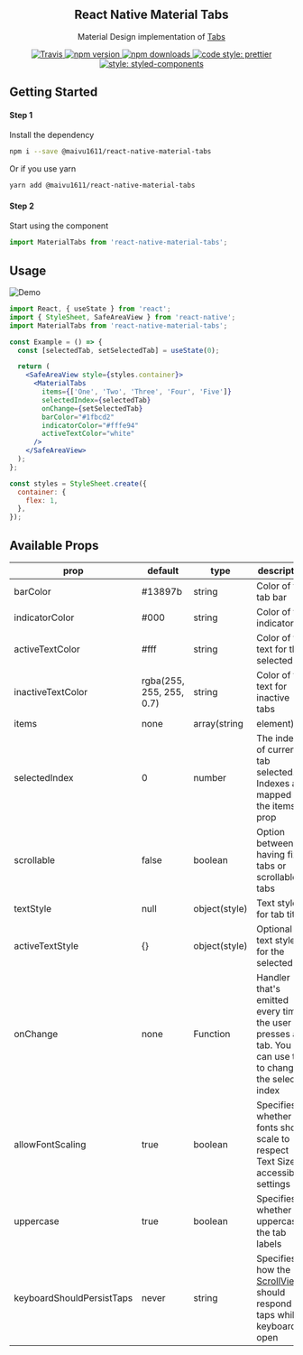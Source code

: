 <h2 align="center">React Native Material Tabs</h2>

<p align="center">Material Design implementation of <a href="https://material.io/guidelines/components/tabs.html#tabs-types-of-tabs">Tabs</a>

<p align="center">
  <a href="https://travis-ci.org/iRoachie/react-native-material-tabs">
    <img alt="Travis" src="https://img.shields.io/travis/iRoachie/react-native-material-tabs.svg?style=flat-square">
  </a>
  <a href="https://www.npmjs.com/package/react-native-material-tabs">
    <img alt="npm version" src="https://img.shields.io/npm/v/react-native-material-tabs.svg?style=flat-square">
  </a>
  <a href="https://www.npmjs.com/package/react-native-material-tabs">
    <img alt="npm downloads" src="https://img.shields.io/npm/dm/react-native-material-tabs.svg?style=flat-square">
  </a>
   <a href="https://prettier.io">
    <img alt="code style: prettier" src="https://img.shields.io/badge/code_style-prettier-ff69b4.svg?style=flat-square">
  </a>
   <a href="https://www.styled-components.com">
    <img alt="style: styled-components" src="https://img.shields.io/badge/style-%F0%9F%92%85%20styled--components-orange.svg?colorB=daa357&colorA=db748e&style=flat-square">
  </a>
</p>

## Getting Started

#### Step 1

Install the dependency

```bash
npm i --save @maivu1611/react-native-material-tabs
```

Or if you use yarn

```bash
yarn add @maivu1611/react-native-material-tabs
```

#### Step 2

Start using the component

```jsx
import MaterialTabs from 'react-native-material-tabs';
```

## Usage

![Demo](https://user-images.githubusercontent.com/5962998/59991843-f2e43600-9616-11e9-913b-b8fb8a566d68.gif)

```jsx
import React, { useState } from 'react';
import { StyleSheet, SafeAreaView } from 'react-native';
import MaterialTabs from 'react-native-material-tabs';

const Example = () => {
  const [selectedTab, setSelectedTab] = useState(0);

  return (
    <SafeAreaView style={styles.container}>
      <MaterialTabs
        items={['One', 'Two', 'Three', 'Four', 'Five']}
        selectedIndex={selectedTab}
        onChange={setSelectedTab}
        barColor="#1fbcd2"
        indicatorColor="#fffe94"
        activeTextColor="white"
      />
    </SafeAreaView>
  );
};

const styles = StyleSheet.create({
  container: {
    flex: 1,
  },
});
```

## Available Props

| prop                      | default                  | type          | description                                                                                                                                                     |
| ------------------------- | ------------------------ | ------------- | --------------------------------------------------------------------------------------------------------------------------------------------------------------- |
| barColor                  | #13897b                  | string        | Color of the tab bar                                                                                                                                            |
| indicatorColor            | #000                     | string        | Color of the indicator                                                                                                                                          |
| activeTextColor           | #fff                     | string        | Color of the text for the selected tab                                                                                                                          |
| inactiveTextColor         | rgba(255, 255, 255, 0.7) | string        | Color of the text for inactive tabs                                                                                                                             |
| items                     | none                     | array(string  | element)                                                                                                                                                        | The headers for the individual tabs |
| selectedIndex             | 0                        | number        | The index of current tab selected. Indexes are mapped to the items prop                                                                                         |
| scrollable                | false                    | boolean       | Option between having fixed tabs or scrollable tabs                                                                                                             |
| textStyle                 | null                     | object(style) | Text style for tab titles                                                                                                                                       |
| activeTextStyle           | {}                       | object(style) | Optional text style for the selected tab                                                                                                                        |
| onChange                  | none                     | Function      | Handler that's emitted every time the user presses a tab. You can use this to change the selected index                                                         |
| allowFontScaling          | true                     | boolean       | Specifies whether fonts should scale to respect Text Size accessibility settings                                                                                |
| uppercase                 | true                     | boolean       | Specifies whether to uppercase the tab labels                                                                                                                   |
| keyboardShouldPersistTaps | never                    | string        | Specifies how the [ScrollView](https://facebook.github.io/react-native/docs/scrollview#keyboardshouldpersisttaps) should respond to taps while keyboard is open |
